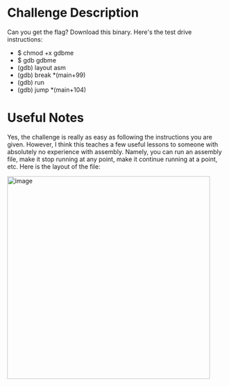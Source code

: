 # Challenge Description
Can you get the flag? Download this binary. Here's the test drive instructions:

- $ chmod +x gdbme
- $ gdb gdbme
- (gdb) layout asm
- (gdb) break *(main+99)
- (gdb) run
- (gdb) jump *(main+104)

# Useful Notes

Yes, the challenge is really as easy as following the instructions you are given. However, I think this teaches a few useful lessons to someone with absolutely no experience with assembly. Namely, you can run an assembly file, make it stop running at any point, make it continue running at a point, etc. Here is the layout of the file:


<img width="467" alt="image" src="https://github.com/Leonard514/CTF-Writeups/assets/92343899/1bbf9793-27fe-4b55-a2d6-000f387f290a">
